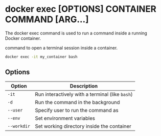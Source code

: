 # docker exec [OPTIONS] CONTAINER COMMAND [ARG...]

The docker exec command is used to run a command inside a running Docker container.

command to open  a terminal session inside a container.
```bash
docker exec -it my_container bash
```


## Options

| Option      | Description                                     |
| ----------- | ----------------------------------------------- |
| `-it`       | Run interactively with a terminal (like `bash`) |
| `-d`        | Run the command in the background               |
| `--user`    | Specify user to run the command as              |
| `--env`     | Set environment variables                       |
| `--workdir` | Set working directory inside the container      |

